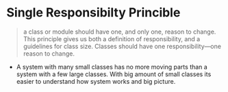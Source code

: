 # Single Responsibilty Princible

> a class or module should have one, and only one, reason to change. This principle gives us both a definition of responsibility, and a guidelines for class size. Classes should have one responsibility—one reason to change.

* A system with many small classes has no more moving parts than a system with a few large classes. With big amount of small classes its easier to understand how system works and big picture.